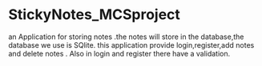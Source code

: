 # StickyNotes_MCSproject
an Application for storing notes .the notes will store in the database,the database we use is SQlite.
this application provide login,register,add notes and delete notes .
Also in login and register there have a validation.
